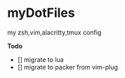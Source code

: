 # myDotFiles
my zsh,vim,alacritty,tmux config




**Todo** 
   - [] migrate to lua 
   - [] migrate to packer from vim-plug
